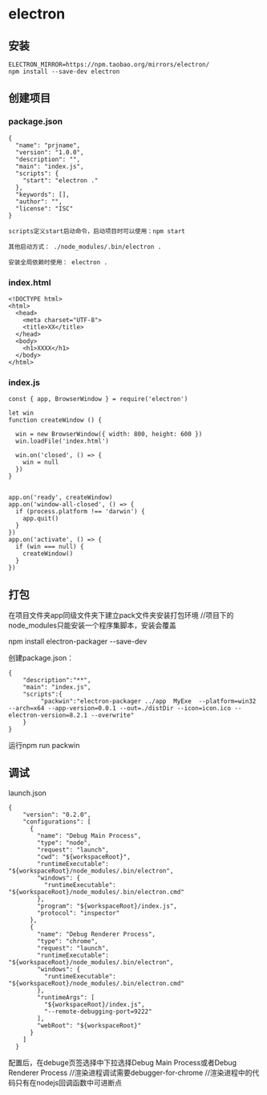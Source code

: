 # electron

## 安装

```
ELECTRON_MIRROR=https://npm.taobao.org/mirrors/electron/
npm install --save-dev electron
```

## 创建项目

### package.json

```
{
  "name": "prjname",
  "version": "1.0.0",
  "description": "",
  "main": "index.js",
  "scripts": {
    "start": "electron ."
  },
  "keywords": [],
  "author": "",
  "license": "ISC"
}

scripts定义start启动命令，启动项目时可以使用：npm start

其他启动方式： ./node_modules/.bin/electron .

安装全局依赖时使用： electron .
```

### index.html

```
<!DOCTYPE html>
<html>
  <head>
    <meta charset="UTF-8">
    <title>XX</title>
  </head>
  <body>
    <h1>XXXX</h1>
  </body>
</html>
```

### index.js

```
const { app, BrowserWindow } = require('electron')

let win
function createWindow () {

  win = new BrowserWindow({ width: 800, height: 600 })
  win.loadFile('index.html')

  win.on('closed', () => {
    win = null
  })
}


app.on('ready', createWindow)
app.on('window-all-closed', () => {
  if (process.platform !== 'darwin') {
    app.quit()
  }
})
app.on('activate', () => {
  if (win === null) {
    createWindow()
  }
})
```

## 打包

在项目文件夹app同级文件夹下建立pack文件夹安装打包环境
//项目下的node_modules只能安装一个程序集脚本，安装会覆盖

npm install electron-packager --save-dev

创建package.json：
```
{
    "description":"**",
    "main": "index.js",
    "scripts":{
	     "packwin":"electron-packager ../app  MyExe  --platform=win32 --arch=x64 --app-version=0.0.1 --out=./distDir --icon=icon.ico --electron-version=8.2.1 --overwrite"
	}
}
```

运行npm run packwin

## 调试

launch.json
```
{
    "version": "0.2.0",
    "configurations": [
      {
        "name": "Debug Main Process",
        "type": "node",
        "request": "launch",
        "cwd": "${workspaceRoot}",
        "runtimeExecutable": "${workspaceRoot}/node_modules/.bin/electron",
        "windows": {
          "runtimeExecutable": "${workspaceRoot}/node_modules/.bin/electron.cmd"
        },
        "program": "${workspaceRoot}/index.js",
        "protocol": "inspector"
      },
      {
        "name": "Debug Renderer Process",
        "type": "chrome",
        "request": "launch",
        "runtimeExecutable": "${workspaceRoot}/node_modules/.bin/electron",
        "windows": {
          "runtimeExecutable": "${workspaceRoot}/node_modules/.bin/electron.cmd"
        },
        "runtimeArgs": [
          "${workspaceRoot}/index.js",
          "--remote-debugging-port=9222"
        ],
        "webRoot": "${workspaceRoot}"
      }
    ]
  }
```

配置后，在debuge页签选择中下拉选择Debug Main Process或者Debug Renderer Process
//渲染进程调试需要debugger-for-chrome
//渲染进程中的代码只有在nodejs回调函数中可进断点